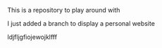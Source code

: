 This is a repository to play around with

I just added a branch to display a personal website


ldjfljgfiojewojklfff